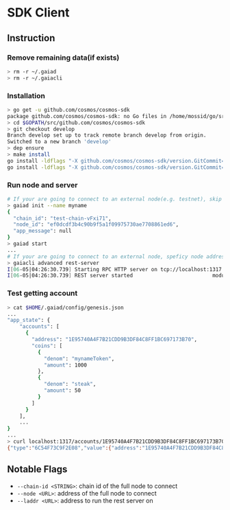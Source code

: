 # SDK Client

## Instruction

### Remove remaining data(if exists)

```bash
> rm -r ~/.gaiad
> rm -r ~/.gaiacli
```

### Installation

```bash
> go get -u github.com/cosmos/cosmos-sdk
package github.com/cosmos/cosmos-sdk: no Go files in /home/mossid/go/src/github.com/cosmos/cosmos-sdk
> cd $GOPATH/src/github.com/cosmos/cosmos-sdk
> git checkout develop
Branch develop set up to track remote branch develop from origin.
Switched to a new branch 'develop'
> dep ensure
> make install
go install -ldflags "-X github.com/cosmos/cosmos-sdk/version.GitCommit=be7ec5b" ./cmd/gaia/cmd/gaiad
go install -ldflags "-X github.com/cosmos/cosmos-sdk/version.GitCommit=be7ec5b" ./cmd/gaia/cmd/gaiacli
```

### Run node and server

```bash
# If your are going to connect to an external node(e.g. testnet), skip gaiad init and gaiad start
> gaiad init --name myname
{
  "chain_id": "test-chain-vFxi71",
  "node_id": "ef0dcdf3b4c90b9f5a1f09975730ae7708861ed6",
  "app_message": null
}
> gaiad start
...
# If your are going to connect to an external node, speficy node address with --node flag
> gaiacli advanced rest-server
I[06-05|04:26:30.739] Starting RPC HTTP server on tcp://localhost:1317 module=rest-server 
I[06-05|04:26:30.739] REST server started                          module=rest-server
```

### Test getting account

```bash
> cat $HOME/.gaiad/config/genesis.json
...
"app_state": {
    "accounts": [
      {
        "address": "1E95740A4F7B21CDD9B3DF84C8FF1BC697173B70",
        "coins": [
          {
            "denom": "mynameToken",
            "amount": 1000
          },
          {
            "denom": "steak",
            "amount": 50
          }
        ]
      }
    ],
    ...
}
...
> curl localhost:1317/accounts/1E95740A4F7B21CDD9B3DF84C8FF1BC697173B70 # or access from your web browser
{"type":"6C54F73C9F2E08","value":{"address":"1E95740A4F7B21CDD9B3DF84C8FF1BC697173B70","coins":[{"denom":"mynameToken","amount":1000},{"denom":"steak","amount":50}],"public_key":null,"sequence":0}}
```

## Notable Flags

* `--chain-id <STRING>`: chain id of the full node to connect
* `--node <URL>`: address of the full node to connect
* `--laddr <URL>`: address to run the rest server on
